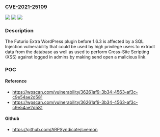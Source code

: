 ### [CVE-2021-25109](https://cve.mitre.org/cgi-bin/cvename.cgi?name=CVE-2021-25109)
![](https://img.shields.io/static/v1?label=Product&message=Futurio%20Extra&color=blue)
![](https://img.shields.io/static/v1?label=Version&message=1.6.3%3C%201.6.3%20&color=brighgreen)
![](https://img.shields.io/static/v1?label=Vulnerability&message=CWE-89%20SQL%20Injection&color=brighgreen)

### Description

The Futurio Extra WordPress plugin before 1.6.3 is affected by a SQL Injection vulnerability that could be used by high privilege users to extract data from the database as well as used to perform Cross-Site Scripting (XSS) against logged in admins by making send open a malicious link.

### POC

#### Reference
- https://wpscan.com/vulnerability/36261af9-3b34-4563-af3c-c9e54ae2d581
- https://wpscan.com/vulnerability/36261af9-3b34-4563-af3c-c9e54ae2d581

#### Github
- https://github.com/ARPSyndicate/cvemon

